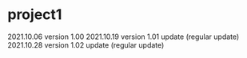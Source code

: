 # project1

2021.10.06 version 1.00
2021.10.19 version 1.01 update (regular update)
2021.10.28 version 1.02 update (regular update)
